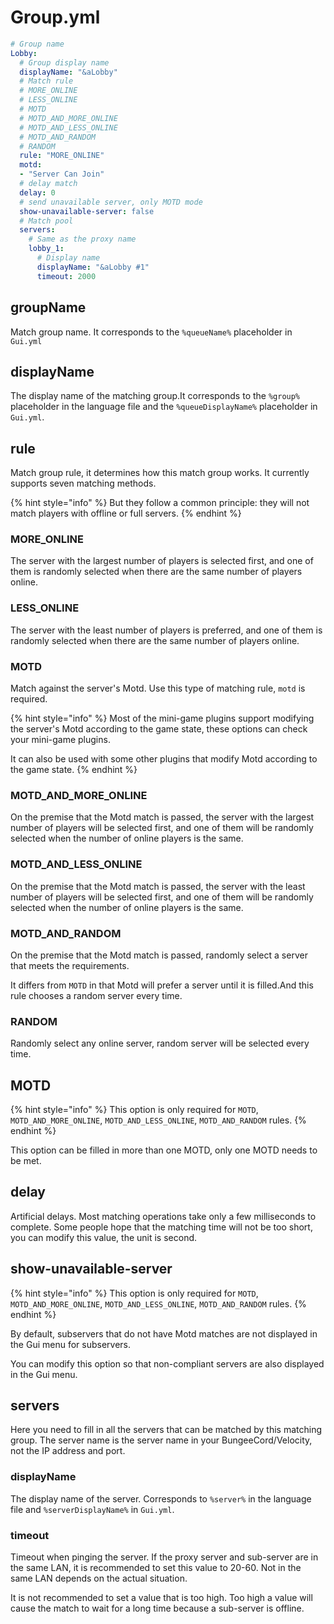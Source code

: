 # Group.yml

```yaml
# Group name
Lobby:
  # Group display name
  displayName: "&aLobby"
  # Match rule
  # MORE_ONLINE
  # LESS_ONLINE
  # MOTD
  # MOTD_AND_MORE_ONLINE
  # MOTD_AND_LESS_ONLINE
  # MOTD_AND_RANDOM
  # RANDOM
  rule: "MORE_ONLINE"
  motd:
  - "Server Can Join"
  # delay match
  delay: 0
  # send unavailable server, only MOTD mode
  show-unavailable-server: false
  # Match pool
  servers:
    # Same as the proxy name
    lobby_1:
      # Display name
      displayName: "&aLobby #1"
      timeout: 2000
```

## groupName

Match group name. It corresponds to the `%queueName%` placeholder in `Gui.yml`

## displayName

The display name of the matching group.It corresponds to the `%group%` placeholder in the language file and the `%queueDisplayName%` placeholder in `Gui.yml`.

## rule

Match group rule, it determines how this match group works. It currently supports seven matching methods.

{% hint style="info" %}
But they follow a common principle: they will not match players with offline or full servers.
{% endhint %}

### MORE\_ONLINE

The server with the largest number of players is selected first, and one of them is randomly selected when there are the same number of players online.

### LESS\_ONLINE

The server with the least number of players is preferred, and one of them is randomly selected when there are the same number of players online.

### MOTD

Match against the server's Motd. Use this type of matching rule, `motd` is required.

{% hint style="info" %}
Most of the mini-game plugins support modifying the server's Motd according to the game state, these options can check your mini-game plugins.

It can also be used with some other plugins that modify Motd according to the game state.
{% endhint %}

### MOTD\_AND\_MORE\_ONLINE

On the premise that the Motd match is passed, the server with the largest number of players will be selected first, and one of them will be randomly selected when the number of online players is the same.

### MOTD\_AND\_LESS\_ONLINE

On the premise that the Motd match is passed, the server with the least number of players will be selected first, and one of them will be randomly selected when the number of online players is the same.

### MOTD\_AND\_RANDOM

On the premise that the Motd match is passed, randomly select a server that meets the requirements.

It differs from `MOTD` in that Motd will prefer a server until it is filled.And this rule chooses a random server every time.

### RANDOM

Randomly select any online server, random server will be selected every time.

## MOTD

{% hint style="info" %}
This option is only required for `MOTD`, `MOTD_AND_MORE_ONLINE`, `MOTD_AND_LESS_ONLINE`, `MOTD_AND_RANDOM` rules.
{% endhint %}

This option can be filled in more than one MOTD, only one MOTD needs to be met.

## delay

Artificial delays. Most matching operations take only a few milliseconds to complete. Some people hope that the matching time will not be too short, you can modify this value, the unit is second.

## show-unavailable-server

{% hint style="info" %}
This option is only required for `MOTD`, `MOTD_AND_MORE_ONLINE`, `MOTD_AND_LESS_ONLINE`, `MOTD_AND_RANDOM` rules.
{% endhint %}

By default, subservers that do not have Motd matches are not displayed in the Gui menu for subservers.

You can modify this option so that non-compliant servers are also displayed in the Gui menu.

## servers

Here you need to fill in all the servers that can be matched by this matching group. The server name is the server name in your BungeeCord/Velocity, not the IP address and port.

### displayName

The display name of the server. Corresponds to `%server%` in the language file and `%serverDisplayName%` in `Gui.yml`.

### timeout

Timeout when pinging the server. If the proxy server and sub-server are in the same LAN, it is recommended to set this value to 20-60. Not in the same LAN depends on the actual situation.

It is not recommended to set a value that is too high. Too high a value will cause the match to wait for a long time because a sub-server is offline.
